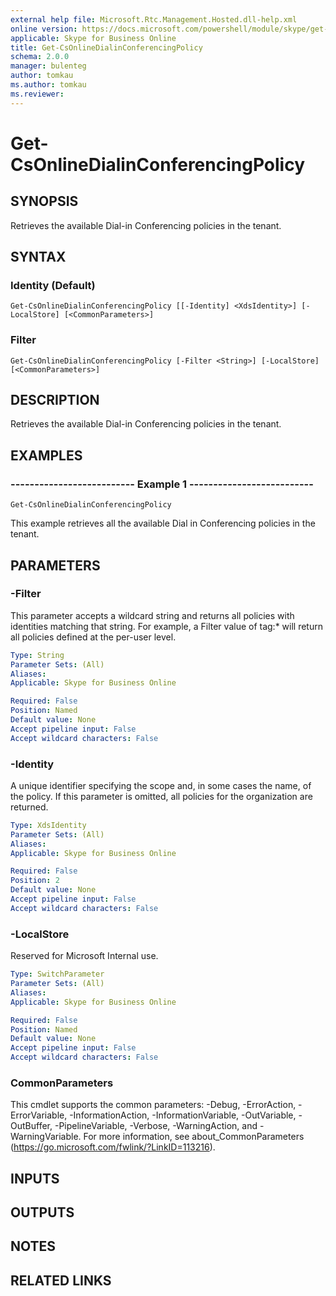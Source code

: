 ```yaml
---
external help file: Microsoft.Rtc.Management.Hosted.dll-help.xml 
online version: https://docs.microsoft.com/powershell/module/skype/get-csonlinedialinconferencingpolicy
applicable: Skype for Business Online
title: Get-CsOnlineDialinConferencingPolicy
schema: 2.0.0
manager: bulenteg
author: tomkau
ms.author: tomkau
ms.reviewer:
---
```


# Get-CsOnlineDialinConferencingPolicy

## SYNOPSIS
Retrieves the available Dial-in Conferencing policies in the tenant.

## SYNTAX

### Identity (Default)
```
Get-CsOnlineDialinConferencingPolicy [[-Identity] <XdsIdentity>] [-LocalStore] [<CommonParameters>]
```

### Filter
```
Get-CsOnlineDialinConferencingPolicy [-Filter <String>] [-LocalStore] [<CommonParameters>]
```

## DESCRIPTION
Retrieves the available Dial-in Conferencing policies in the tenant.

## EXAMPLES

### -------------------------- Example 1 --------------------------
```
Get-CsOnlineDialinConferencingPolicy
```

This example retrieves all the available Dial in Conferencing policies in the tenant.


## PARAMETERS

### -Filter
This parameter accepts a wildcard string and returns all policies with identities matching that string. For example, a Filter value of tag:* will return all policies defined at the per-user level.

```yaml
Type: String
Parameter Sets: (All)
Aliases: 
Applicable: Skype for Business Online

Required: False
Position: Named
Default value: None
Accept pipeline input: False
Accept wildcard characters: False
```

### -Identity
A unique identifier specifying the scope and, in some cases the name, of the policy. If this parameter is omitted, all policies for the organization are returned.

```yaml
Type: XdsIdentity
Parameter Sets: (All)
Aliases: 
Applicable: Skype for Business Online

Required: False
Position: 2
Default value: None
Accept pipeline input: False
Accept wildcard characters: False
```

### -LocalStore
Reserved for Microsoft Internal use.

```yaml
Type: SwitchParameter
Parameter Sets: (All)
Aliases: 
Applicable: Skype for Business Online

Required: False
Position: Named
Default value: None
Accept pipeline input: False
Accept wildcard characters: False
```

### CommonParameters
This cmdlet supports the common parameters: -Debug, -ErrorAction, -ErrorVariable, -InformationAction, -InformationVariable, -OutVariable, -OutBuffer, -PipelineVariable, -Verbose, -WarningAction, and -WarningVariable. For more information, see about_CommonParameters (https://go.microsoft.com/fwlink/?LinkID=113216).

## INPUTS

## OUTPUTS

## NOTES

## RELATED LINKS

